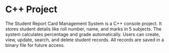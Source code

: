 # C++ Project
The Student Report Card Management System is a C++ console project. It stores student details like roll number, name, and marks in 5 subjects. The system calculates percentage and grade automatically. Users can create, view, update, search, and delete student records. All records are saved in a binary file for future access.
